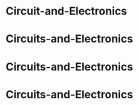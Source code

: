 # Circuit-and-Electronics
# Circuits-and-Electronics
# Circuits-and-Electronics
# Circuits-and-Electronics
